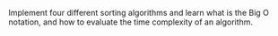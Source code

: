 Implement four different sorting algorithms and learn what is the Big O notation, and how to evaluate the time complexity of an algorithm.
